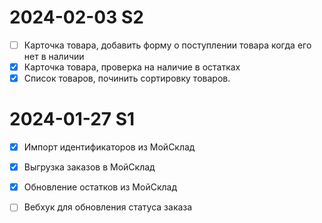 # 2024-02-03 S2

- [ ] Карточка товара, добавить форму о поступлении товара когда его нет в наличии
- [x] Карточка товара, проверка на наличие в остатках
- [x] Список товаров, починить сортировку товаров.

# 2024-01-27 S1

- [x] Импорт идентификаторов из МойСклад
- [x] Выгрузка заказов в МойСклад
- [x] Обновление остатков из МойСклад
- [ ] Вебхук для обновления статуса заказа

